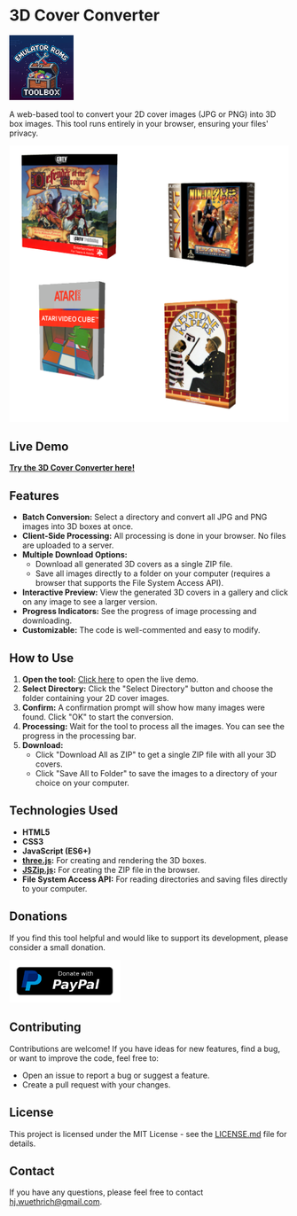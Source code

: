 # 3D Cover Converter

![Logo](Logo.png)

A web-based tool to convert your 2D cover images (JPG or PNG) into 3D box images. This tool runs entirely in your browser, ensuring your files' privacy.

![Preview](PreviewCovers.png)

## Live Demo

[**Try the 3D Cover Converter here!**](https://vectrex71.github.io/2D-to-3D-EmuCovers-Converter/)


## Features

*   **Batch Conversion:** Select a directory and convert all JPG and PNG images into 3D boxes at once.
*   **Client-Side Processing:** All processing is done in your browser. No files are uploaded to a server.
*   **Multiple Download Options:**
    *   Download all generated 3D covers as a single ZIP file.
    *   Save all images directly to a folder on your computer (requires a browser that supports the File System Access API).
*   **Interactive Preview:** View the generated 3D covers in a gallery and click on any image to see a larger version.
*   **Progress Indicators:** See the progress of image processing and downloading.
*   **Customizable:** The code is well-commented and easy to modify.

## How to Use

1.  **Open the tool:** [Click here](https://vectrex71.github.io/2D-to-3D-EmuCovers-Converter/) to open the live demo.
2.  **Select Directory:** Click the "Select Directory" button and choose the folder containing your 2D cover images.
3.  **Confirm:** A confirmation prompt will show how many images were found. Click "OK" to start the conversion.
4.  **Processing:** Wait for the tool to process all the images. You can see the progress in the processing bar.
5.  **Download:**
    *   Click "Download All as ZIP" to get a single ZIP file with all your 3D covers.
    *   Click "Save All to Folder" to save the images to a directory of your choice on your computer.

## Technologies Used

*   **HTML5**
*   **CSS3**
*   **JavaScript (ES6+)**
*   **[three.js](https://threejs.org/):** For creating and rendering the 3D boxes.
*   **[JSZip.js](https://stuk.github.io/jszip/):** For creating the ZIP file in the browser.
*   **File System Access API:** For reading directories and saving files directly to your computer.

## Donations

If you find this tool helpful and would like to support its development, please consider a small donation.

<a href="https://paypal.me/HansjuergWuethrich" target="_blank" rel="noopener noreferrer">
    <img src="paypal-donate-button.png" alt="Donate via PayPal.Me" width="200">
</a>

## Contributing

Contributions are welcome! If you have ideas for new features, find a bug, or want to improve the code, feel free to:

*   Open an issue to report a bug or suggest a feature.
*   Create a pull request with your changes.

## License

This project is licensed under the MIT License - see the [LICENSE.md](LICENSE.md) file for details.

## Contact

If you have any questions, please feel free to contact [hj.wuethrich@gmail.com](mailto:hj.wuethrich@gmail.com).
